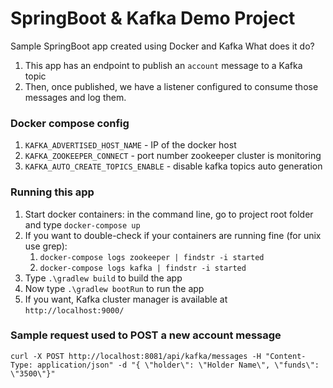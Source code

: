 # SpringBoot & Kafka Demo Project

Sample SpringBoot app created using Docker and Kafka
What does it do?
1. This app has an endpoint to publish an `account` message to a Kafka topic
2. Then, once published, we have a listener configured to consume those messages and log them.

### Docker compose config

1. `KAFKA_ADVERTISED_HOST_NAME` - IP of the docker host
2. `KAFKA_ZOOKEEPER_CONNECT` - port number zookeeper cluster is monitoring
3. `KAFKA_AUTO_CREATE_TOPICS_ENABLE` - disable kafka topics auto generation

### Running this app

1. Start docker containers: in the command line, go to project root folder and type `docker-compose up`
2. If you want to double-check if your containers are running fine (for unix use grep): 
   1. `docker-compose logs zookeeper | findstr -i started`
   2. `docker-compose logs kafka | findstr -i started`
3. Type `.\gradlew build` to build the app
4. Now type `.\gradlew bootRun` to run the app
5. If you want, Kafka cluster manager is available at `http://localhost:9000/`

### Sample request used to POST a new account message

```
curl -X POST http://localhost:8081/api/kafka/messages -H "Content-Type: application/json" -d "{ \"holder\": \"Holder Name\", \"funds\": \"3500\"}" 
```